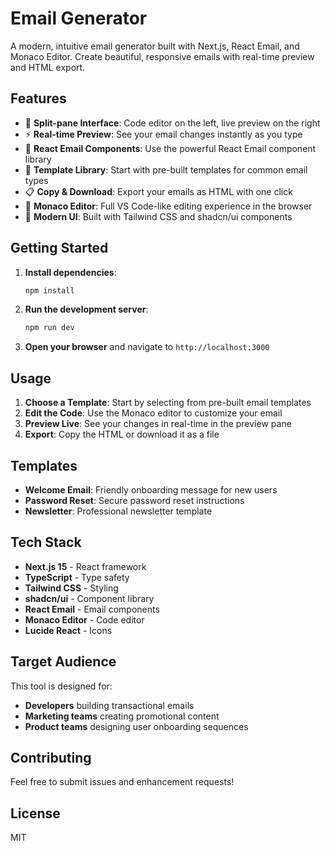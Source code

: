 # Email Generator

A modern, intuitive email generator built with Next.js, React Email, and Monaco Editor. Create beautiful, responsive emails with real-time preview and HTML export.

## Features

- 🎨 **Split-pane Interface**: Code editor on the left, live preview on the right
- ⚡ **Real-time Preview**: See your email changes instantly as you type
- 📧 **React Email Components**: Use the powerful React Email component library
- 🎯 **Template Library**: Start with pre-built templates for common email types
- 📋 **Copy & Download**: Export your emails as HTML with one click
- 🔧 **Monaco Editor**: Full VS Code-like editing experience in the browser
- 🎨 **Modern UI**: Built with Tailwind CSS and shadcn/ui components

## Getting Started

1. **Install dependencies**:

   ```bash
   npm install
   ```

2. **Run the development server**:

   ```bash
   npm run dev
   ```

3. **Open your browser** and navigate to `http://localhost:3000`

## Usage

1. **Choose a Template**: Start by selecting from pre-built email templates
2. **Edit the Code**: Use the Monaco editor to customize your email
3. **Preview Live**: See your changes in real-time in the preview pane
4. **Export**: Copy the HTML or download it as a file

## Templates

- **Welcome Email**: Friendly onboarding message for new users
- **Password Reset**: Secure password reset instructions
- **Newsletter**: Professional newsletter template

## Tech Stack

- **Next.js 15** - React framework
- **TypeScript** - Type safety
- **Tailwind CSS** - Styling
- **shadcn/ui** - Component library
- **React Email** - Email components
- **Monaco Editor** - Code editor
- **Lucide React** - Icons

## Target Audience

This tool is designed for:

- **Developers** building transactional emails
- **Marketing teams** creating promotional content
- **Product teams** designing user onboarding sequences

## Contributing

Feel free to submit issues and enhancement requests!

## License

MIT
